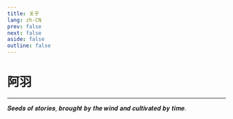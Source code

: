 ```yaml
---
title: 关于
lang: zh-CN
prev: false
next: false
aside: false
outline: false
---
```


<script setup lang="ts">
import About from "./About.vue";
</script>

# 阿羽

---

𝑺𝒆𝒆𝒅𝒔 𝒐𝒇 𝒔𝒕𝒐𝒓𝒊𝒆𝒔, 𝒃𝒓𝒐𝒖𝒈𝒉𝒕 𝒃𝒚 𝒕𝒉𝒆 𝒘𝒊𝒏𝒅 𝒂𝒏𝒅 𝒄𝒖𝒍𝒕𝒊𝒗𝒂𝒕𝒆𝒅 𝒃𝒚 𝒕𝒊𝒎𝒆.

<About />
